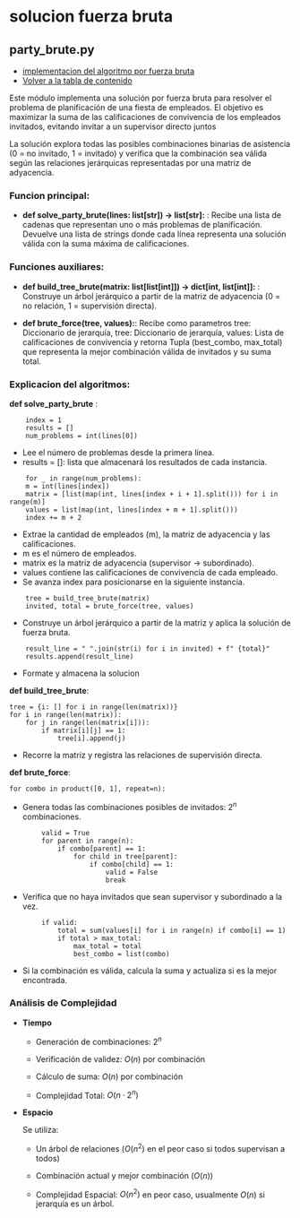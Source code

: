 # solucion fuerza bruta

## party_brute.py

- [implementacion del algoritmo por fuerza bruta](../src/ejercicios/party/party_brute.py)
- [Volver a la tabla de contenido](/docs/Readme.md)

Este módulo implementa una solución por fuerza bruta para resolver el problema de planificación de una fiesta de empleados. El objetivo es maximizar la suma de las calificaciones de convivencia de los empleados invitados, evitando invitar a un supervisor directo juntos

La solución explora todas las posibles combinaciones binarias de asistencia (0 = no invitado, 1 = invitado) y verifica que la combinación sea válida según las relaciones jerárquicas representadas por una matriz de adyacencia.

### Funcion principal:

- **def solve_party_brute(lines: list[str]) -> list[str]:** :
    Recibe una lista de cadenas que representan uno o más problemas de planificación. Devuelve una lista de strings donde cada línea representa una solución válida con la suma máxima de calificaciones.

### Funciones auxiliares: 

- **def build_tree_brute(matrix: list[list[int]]) -> dict[int, list[int]]:** :
    Construye un árbol jerárquico a partir de la matriz de adyacencia (0 = no relación, 1 = supervisión directa).

- **def brute_force(tree, values):**:
    Recibe como parametros tree: Diccionario de jerarquía, tree: Diccionario de jerarquía, values: Lista de calificaciones de convivencia
    y retorna Tupla (best_combo, max_total) que representa la mejor combinación válida de invitados y su suma total.

### Explicacion del algoritmos:

**def solve_party_brute** :

```
    index = 1
    results = []
    num_problems = int(lines[0])

```
- Lee el número de problemas desde la primera línea.
- results = []: lista que almacenará los resultados de cada instancia.

```
    for _ in range(num_problems):
    m = int(lines[index])
    matrix = [list(map(int, lines[index + i + 1].split())) for i in range(m)]
    values = list(map(int, lines[index + m + 1].split()))
    index += m + 2
```
- Extrae la cantidad de empleados (m), la matriz de adyacencia y las calificaciones.
- m es el número de empleados.
- matrix es la matriz de adyacencia (supervisor → subordinado).
- values contiene las calificaciones de convivencia de cada empleado.
- Se avanza index para posicionarse en la siguiente instancia.

```
    tree = build_tree_brute(matrix)
    invited, total = brute_force(tree, values)
```
- Construye un árbol jerárquico a partir de la matriz y aplica la solución de fuerza bruta.

```
    result_line = " ".join(str(i) for i in invited) + f" {total}"
    results.append(result_line)
```
- Formate y almacena la solucion

**def build_tree_brute**:

```
tree = {i: [] for i in range(len(matrix))}
for i in range(len(matrix)):
    for j in range(len(matrix[i])):
        if matrix[i][j] == 1:
            tree[i].append(j)
```
- Recorre la matriz y registra las relaciones de supervisión directa.

**def brute_force**:

```
for combo in product([0, 1], repeat=n):
```
- Genera todas las combinaciones posibles de invitados: $2^n$ combinaciones.

```
        valid = True
        for parent in range(n):
            if combo[parent] == 1:
                for child in tree[parent]:
                    if combo[child] == 1:
                        valid = False
                        break
```
- Verifica que no haya invitados que sean supervisor y subordinado a la vez.

```
        if valid:
            total = sum(values[i] for i in range(n) if combo[i] == 1)
            if total > max_total:
                max_total = total
                best_combo = list(combo)
```
- Si la combinación es válida, calcula la suma y actualiza si es la mejor encontrada.

### Análisis de Complejidad

- **Tiempo** 

    - Generación de combinaciones: $2^n$

    - Verificación de validez: $O(n)$ por combinación

    - Cálculo de suma: $O(n)$ por combinación

    - Complejidad Total: $O(n \cdot 2^n)$

- **Espacio**

    Se utiliza:

    - Un árbol de relaciones ($O(n^2)$ en el peor caso si todos supervisan a todos)

    - Combinación actual y mejor combinación ($O(n)$)

    - Complejidad Espacial: $O(n^2)$ en peor caso, usualmente $O(n)$ si jerarquía es un árbol.